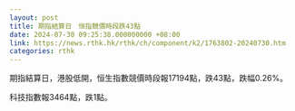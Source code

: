 ```yaml
---
layout: post
title: 期指結算日　恒指競價時段跌43點
date: 2024-07-30 09:25:38.000000000 +08:00
link: https://news.rthk.hk/rthk/ch/component/k2/1763802-20240730.htm
categories: rthk
---
```


期指結算日，港股低開，恒生指數競價時段報17194點，跌43點，跌幅0.26%。

科技指數報3464點，跌1點。
